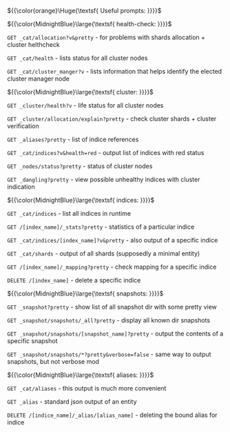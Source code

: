 ${{\color{orange}\Huge{\textsf{ Useful prompts: }}}}\$

${{\color{MidnightBlue}\large{\textsf{ health-check: }}}}\$

`GET _cat/allocation?v&pretty` - for problems with shards allocation + cluster helthcheck

`GET _cat/health` - lists status for all cluster nodes

`GET _cat/cluster_manger?v` - lists information that helps identify the elected cluster manager node

${{\color{MidnightBlue}\large{\textsf{ cluster: }}}}\$

`GET _cluster/health?v` - life status for all cluster nodes

`GET _cluster/allocation/explain?pretty` - check cluster shards + cluster verification

`GET _aliases?pretty` - list of indice references

`GET _cat/indices?v&health=red` - output list of indices with red status

`GET _nodes/status?pretty` - status of cluster nodes

`GET _dangling?pretty` - view possible unhealthy indices with cluster indication

${{\color{MidnightBlue}\large{\textsf{ indices: }}}}\$

`GET _cat/indices` - list all indices in runtime

`GET /[index_name]/_stats?pretty` - statistics of a particular indice

`GET _cat/indices/[index_name]?v&pretty` - also output of a specific indice

`GET _cat/shards` - output of all shards (supposedly a minimal entity)

`GET /[index_name]/_mapping?pretty` - check mapping for a specific indice

`DELETE /[index_name]` - delete a specific indice

${{\color{MidnightBlue}\large{\textsf{ snapshots: }}}}\$

`GET _snapshot?pretty` - show list of all snapshot dir with some pretty view

`GET _snapshot/snapshots/_all?pretty` - display all known dir snapshots

`GET _snapshot/snapshots/[snapshot_name]?pretty` - output the contents of a specific snapshot

`GET _snapshot/snapshots/*?pretty&verbose=false` - same way to output snapshots, but not verbose mod

${{\color{MidnightBlue}\large{\textsf{ aliases: }}}}\$

`GET _cat/aliases` - this output is much more convenient

`GET _alias` - standard json output of an entity

`DELETE /[indice_name]/_alias/[alias_name]` - deleting the bound alias for indice
